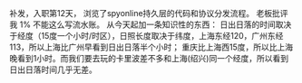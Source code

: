补发，入职第12天， 浏览了spyonline持久层的代码和协议分发流程。 老板批评我 1% 不能这么写流水账。 从今天起加一条知识性的东西： 日出日落的时间取决于经度（15度一个小时/时区），日照长度取决于纬度，上海东经120，广州东经113，所以上海比广州早看到日出日落半个小时； 重庆比上海西15度，所以比上海晚看到1小时。而我们要去玩的卡里波差不多和上海(绍兴)同一个经度，所以看到日出日落时间几乎无差。


